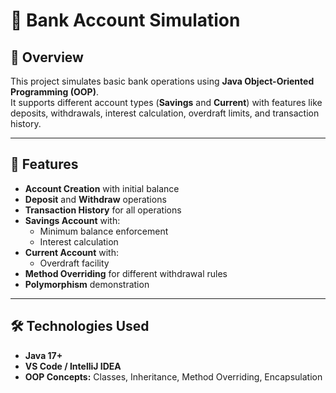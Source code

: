 # 🏦 Bank Account Simulation

## 📌 Overview
This project simulates basic bank operations using **Java Object-Oriented Programming (OOP)**.  
It supports different account types (**Savings** and **Current**) with features like deposits, withdrawals, interest calculation, overdraft limits, and transaction history.

---

## 🎯 Features
- **Account Creation** with initial balance
- **Deposit** and **Withdraw** operations
- **Transaction History** for all operations
- **Savings Account** with:
  - Minimum balance enforcement
  - Interest calculation
- **Current Account** with:
  - Overdraft facility
- **Method Overriding** for different withdrawal rules
- **Polymorphism** demonstration

---

## 🛠 Technologies Used
- **Java 17+**
- **VS Code / IntelliJ IDEA**
- **OOP Concepts:** Classes, Inheritance, Method Overriding, Encapsulation
